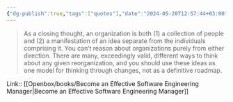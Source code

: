 ```yaml
---
{"dg-publish":true,"tags":["quotes"],"date":"2024-05-20T12:57:44+03:00","title":"thinking through changes","aliases":"thinking through changes","dg-path":"/quotes/202405201257.md","permalink":"/quotes/202405201257/","dgPassFrontmatter":true}
---
```



> As a closing thought, an organization is both (1) a collection of people and (2) a manifestation of an idea separate from the individuals comprising it. You can’t reason about organizations purely from either direction. There are many, exceedingly valid, different ways to think about any given reorganization, and you should use these ideas as one model for thinking through changes, not as a definitive roadmap.

Link:: [[Openbox/books/Become an Effective Software Engineering Manager|Become an Effective Software Engineering Manager]]

